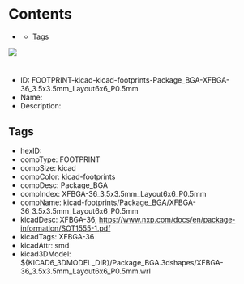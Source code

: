 



Contents
========

* [](#)
	* [Tags](#tags)
  
![][im]
# 

- ID: FOOTPRINT-kicad-kicad-footprints-Package_BGA-XFBGA-36_3.5x3.5mm_Layout6x6_P0.5mm
- Name: 
- Description: 

## Tags

- hexID: 
- oompType: FOOTPRINT
- oompSize: kicad
- oompColor: kicad-footprints
- oompDesc: Package_BGA
- oompIndex: XFBGA-36_3.5x3.5mm_Layout6x6_P0.5mm
- oompName: kicad-footprints/Package_BGA/XFBGA-36_3.5x3.5mm_Layout6x6_P0.5mm
- kicadDesc: XFBGA-36, https://www.nxp.com/docs/en/package-information/SOT1555-1.pdf
- kicadTags: XFBGA-36
- kicadAttr: smd
- kicad3DModel: ${KICAD6_3DMODEL_DIR}/Package_BGA.3dshapes/XFBGA-36_3.5x3.5mm_Layout6x6_P0.5mm.wrl



[im]: image.png
